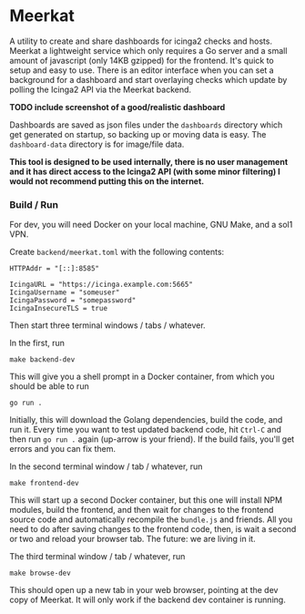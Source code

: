 # Meerkat

A utility to create and share dashboards for icinga2 checks and hosts. Meerkat a lightweight service which only requires a Go server and a small amount of javascript (only 14KB gzipped) for the frontend. It's quick to setup and easy to use. There is an editor interface when you can set a background for a dashboard and start overlaying checks which update by polling the Icinga2 API via the Meerkat backend.

**TODO include screenshot of a good/realistic dashboard**

Dashboards are saved as json files under the `dashboards` directory which get generated on startup, so backing up or moving data is easy. The `dashboard-data` directory is for image/file data.

**This tool is designed to be used internally, there is no user management and it has direct access to the Icinga2 API (with some minor filtering) I would not recommend putting this on the internet.**


### Build / Run

For dev, you will need Docker on your local machine, GNU Make, and a sol1 VPN.

Create `backend/meerkat.toml` with the following contents:

```
HTTPAddr = "[::]:8585"

IcingaURL = "https://icinga.example.com:5665"
IcingaUsername = "someuser"
IcingaPassword = "somepassword"
IcingaInsecureTLS = true
```

Then start three terminal windows / tabs / whatever.

In the first, run

```
make backend-dev
```

This will give you a shell prompt in a Docker container, from which you should
be able to run

```
go run .
```

Initially, this will download the Golang dependencies, build the code, and
run it.  Every time you want to test updated backend code, hit `Ctrl-C` and
then run `go run .` again (up-arrow is your friend).  If the build fails,
you'll get errors and you can fix them.

In the second terminal window / tab / whatever, run

```
make frontend-dev
```

This will start up a second Docker container, but this one will install
NPM modules, build the frontend, and then wait for changes to the frontend
source code and automatically recompile the `bundle.js` and friends.  All
you need to do after saving changes to the frontend code, then, is wait
a second or two and reload your browser tab.  The future: we are living in it.

The third terminal window / tab / whatever, run

```
make browse-dev
```

This should open up a new tab in your web browser, pointing at the dev
copy of Meerkat.  It will only work if the backend dev container is running.
